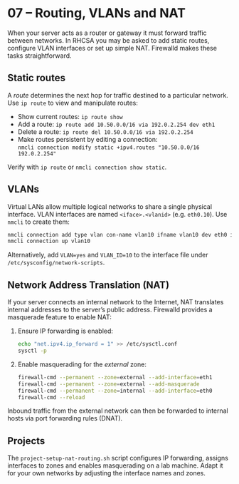 # 07 – Routing, VLANs and NAT

When your server acts as a router or gateway it must forward traffic between networks.  In RHCSA you may be asked to add static routes, configure VLAN interfaces or set up simple NAT.  Firewalld makes these tasks straightforward.

## Static routes

A *route* determines the next hop for traffic destined to a particular network.  Use `ip route` to view and manipulate routes:

- Show current routes: `ip route show`
- Add a route: `ip route add 10.50.0.0/16 via 192.0.2.254 dev eth1`
- Delete a route: `ip route del 10.50.0.0/16 via 192.0.2.254`
- Make routes persistent by editing a connection:  
  `nmcli connection modify static +ipv4.routes "10.50.0.0/16 192.0.2.254"`

Verify with `ip route` or `nmcli connection show static`.

## VLANs

Virtual LANs allow multiple logical networks to share a single physical interface.  VLAN interfaces are named `<iface>.<vlanid>` (e.g. `eth0.10`).  Use `nmcli` to create them:

```bash
nmcli connection add type vlan con-name vlan10 ifname vlan10 dev eth0 id 10 ip4 192.0.2.2/24
nmcli connection up vlan10
```

Alternatively, add `VLAN=yes` and `VLAN_ID=10` to the interface file under `/etc/sysconfig/network-scripts`.

## Network Address Translation (NAT)

If your server connects an internal network to the Internet, NAT translates internal addresses to the server’s public address.  Firewalld provides a masquerade feature to enable NAT:

1. Ensure IP forwarding is enabled:
   ```bash
   echo "net.ipv4.ip_forward = 1" >> /etc/sysctl.conf
   sysctl -p
   ```
2. Enable masquerading for the *external* zone:
   ```bash
   firewall-cmd --permanent --zone=external --add-interface=eth1
   firewall-cmd --permanent --zone=external --add-masquerade
   firewall-cmd --permanent --zone=internal --add-interface=eth0
   firewall-cmd --reload
   ```

Inbound traffic from the external network can then be forwarded to internal hosts via port forwarding rules (DNAT).

## Projects

The `project-setup-nat-routing.sh` script configures IP forwarding, assigns interfaces to zones and enables masquerading on a lab machine.  Adapt it for your own networks by adjusting the interface names and zones.
